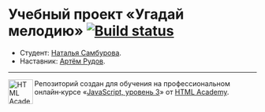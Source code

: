 # Учебный проект «Угадай мелодию» [![Build status][travis-image]][travis-url]

* Студент: [Наталья Самбурова](https://htmlacademy.ru/profile/id13939).
* Наставник: [Артём Рудов](https://htmlacademy.ru/profile/id345377).

---

<a href="https://htmlacademy.ru/intensive/react"><img align="left" width="50" height="50" title="HTML Academy" src="https://up.htmlacademy.ru/static/img/intensive/react/logo-for-github.png"></a>

Репозиторий создан для обучения на профессиональном онлайн‑курсе «[JavaScript, уровень 3](https://htmlacademy.ru/intensive/react)» от [HTML Academy](https://htmlacademy.ru).

[travis-image]: https://travis-ci.com/htmlacademy-react/13939-guess-melody-4.svg?branch=master
[travis-url]: https://travis-ci.com/htmlacademy-react/13939-guess-melody-4
